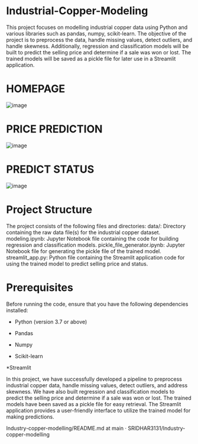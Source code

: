 # Industrial-Copper-Modeling

This project focuses on modelling industrial copper data using Python and various libraries such as pandas, numpy, scikit-learn. The objective of the project is to preprocess the data, handle missing values, detect outliers, and handle skewness. Additionally, regression and classification models will be built to predict the selling price and determine if a sale was won or lost. The trained models will be saved as a pickle file for later use in a Streamlit application.

# HOMEPAGE

![image](https://github.com/user-attachments/assets/ffd1ccde-66c4-4dec-8404-7a55b9c6aca7)


# PRICE PREDICTION

![image](https://github.com/user-attachments/assets/816db121-8513-4c58-b0b1-3d44393bb3ec)


# PREDICT STATUS
![image](https://github.com/user-attachments/assets/4948fa21-10b3-42eb-9bd1-0af386d2c3fa)


# Project Structure

The project consists of the following files and directories: data/: Directory containing the raw data file(s) for the industrial copper dataset. modeling.ipynb: Jupyter Notebook file containing the code for building regression and classification models. pickle_file_generator.ipynb: Jupyter Notebook file for generating the pickle file of the trained model. streamlit_app.py: Python file containing the Streamlit application code for using the trained model to predict selling price and status.

# Prerequisites

Before running the code, ensure that you have the following dependencies installed:

* Python (version 3.7 or above)
  
* Pandas
  
* Numpy
  
* Scikit-learn
  
*Streamlit

In this project, we have successfully developed a pipeline to preprocess industrial copper data, handle missing values, detect outliers, and address skewness. We have also built regression and classification models to predict the selling price and determine if a sale was won or lost. The trained models have been saved as a pickle file for easy retrieval. The Streamlit application provides a user-friendly interface to utilize the trained model for making predictions.

Industry-copper-modelling/README.md at main · SRIDHAR3131/Industry-copper-modelling
